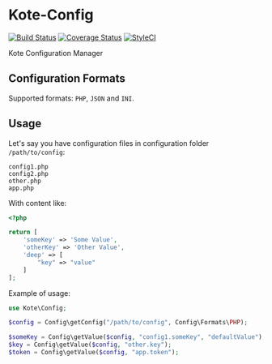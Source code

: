 # Kote-Config
[![Build Status](https://travis-ci.org/kote-components/kote-config.svg?branch=master)](https://travis-ci.org/kote-components/kote-config)
[![Coverage Status](https://coveralls.io/repos/github/kote-components/kote-config/badge.svg)](https://coveralls.io/github/kote-components/kote-config)
[![StyleCI](https://styleci.io/repos/69541489/shield?branch=master)](https://styleci.io/repos/69541489)

Kote Configuration Manager

## Configuration Formats
Supported formats: `PHP`, `JSON` and `INI`.

## Usage

Let's say you have configuration files in configuration folder `/path/to/config`:

```
config1.php
config2.php
other.php
app.php
```

With content like:

```php
<?php

return [
    'someKey' => 'Some Value',
    'otherKey' => 'Other Value',
    'deep' => [
        "key" => "value"
    ]
];
```

Example of usage:

```php
use Kote\Config;

$config = Config\getConfig("/path/to/config", Config\Formats\PHP);

$someKey = Config\getValue($config, "config1.someKey", "defaultValue");
$key = Config\getValue($config, "other.key");
$token = Config\getValue($config, "app.token");
```

